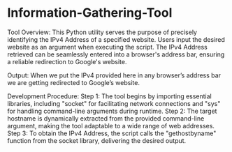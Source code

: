 # Information-Gathering-Tool

Tool Overview:
This Python utility serves the purpose of precisely identifying the IPv4 Address of a specified
website. Users input the desired website as an argument when executing the script. The IPv4
Address retrieved can be seamlessly entered into a browser's address bar, ensuring a reliable
redirection to Google's website.

Output:
When we put the IPv4 provided here in any browser’s address bar we are getting redirected
to Google’s website.

Development Procedure:
Step 1: The tool begins by importing essential libraries, including "socket" for facilitating
network connections and "sys" for handling command-line arguments during runtime.
Step 2: The target hostname is dynamically extracted from the provided command-line
argument, making the tool adaptable to a wide range of web addresses.
Step 3: To obtain the IPv4 Address, the script calls the "gethostbyname" function from the
socket library, delivering the desired output.
